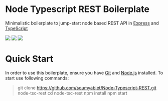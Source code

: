 # Node Typescript REST Boilerplate

Minimalistic boilerplate to jump-start node based REST API in [Express](https://expressjs.com/en/4x/api.html) and [TypeScript](https://www.typescriptlang.org/)

![](https://img.shields.io/badge/typescript-v3.2-blue.svg)
![](https://img.shields.io/badge/express-v4.16-blue.svg)
![](https://img.shields.io/badge/tslint-v5.12-blue.svg)

# Quick Start
In order to use this boilerplate, ensure you have [Git](https://git-scm.com/downloads) and [Node.js](https://nodejs.org/en/) installed. To start use following commands:

> git clone https://github.com/soumyabiet/Node-Typescript-REST.git node-tsc-rest
> cd node-tsc-rest
> npm install
> npm start
